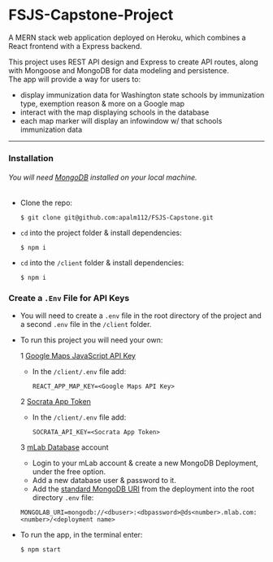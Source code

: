 # FSJS-Capstone-Project
A MERN stack web application deployed on Heroku,
which combines a React frontend with a Express backend.

This project uses REST API design and Express to create API routes, along with Mongoose and MongoDB for data modeling and persistence.  
The app will provide a way for users to:
* display immunization data for Washington state schools by immunization type, exemption reason & more on a Google map
* interact with the map displaying schools in the database
* each map marker will display an infowindow w/ that schools immunization data
___________________________________________________________________________

### Installation

###### You will need [MongoDB](https://docs.mongodb.com/manual/installation/#mongodb-community-edition) installed on your local machine.

* Clone the repo:

	`$ git clone git@github.com:apalm112/FSJS-Capstone.git`

* `cd` into the project folder & install dependencies:

	`$ npm i`

* `cd` into the `/client` folder & install dependencies:

	`$ npm i`


### Create a `.Env` File for API Keys

* You will need to create a `.env` file in the root directory of the project and a second `.env` file in the `/client` folder.

* To run this project you will need your own:

	1 [Google Maps JavaScript API Key](https://developers.google.com/maps/documentation/javascript/get-api-key)
	* In the `/client/.env` file add:

		`REACT_APP_MAP_KEY=<Google Maps API Key>`

 	2 [Socrata App Token](https://opendata.socrata.com/signup)

	* In the `/client/.env` file add:

		`SOCRATA_API_KEY=<Socrata App Token>`

  	3 [mLab Database](https://mlab.com/login/) account
	* Login to your mLab account & create a new MongoDB Deployment, under the free option.
	* Add a new database user & password to it.
	* Add the [ standard MongoDB URI](https://docs.mlab.com/connecting/#connect-string) from the deployment into the root directory `.env` file:

	`MONGOLAB_URI=mongodb://<dbuser>:<dbpassword>@ds<number>.mlab.com:<number>/<deployment name>`


* To run the app, in the terminal enter:

	`$ npm start`
